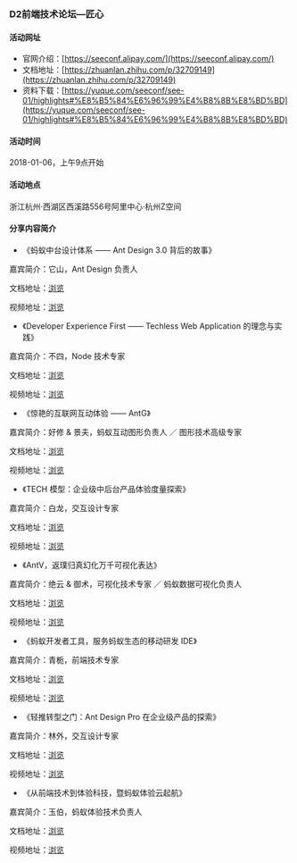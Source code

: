 ### D2前端技术论坛—匠心

#### 活动网址

- 官网介绍：[https://seeconf.alipay.com/](https://seeconf.alipay.com/)
- 文档地址：[https://zhuanlan.zhihu.com/p/32709149](https://zhuanlan.zhihu.com/p/32709149)
- 资料下载：[https://yuque.com/seeconf/see-01/highlights#%E8%B5%84%E6%96%99%E4%B8%8B%E8%BD%BD](https://yuque.com/seeconf/see-01/highlights#%E8%B5%84%E6%96%99%E4%B8%8B%E8%BD%BD)

#### 活动时间

2018-01-06，上午9点开始

#### 活动地点

浙江杭州·西湖区西溪路556号阿里中心·杭州Z空间

#### 分享内容简介

- 《蚂蚁中台设计体系 —— Ant Design 3.0 背后的故事》

嘉宾简介：它山，Ant Design 负责人

文档地址：[浏览](https://zhuanlan.zhihu.com/p/32746810)

视频地址：[浏览](http://v.youku.com/v_show/id_XMzMwMTI4NjIyNA==.html)

- 《Developer Experience First —— Techless Web Application 的理念与实践》

嘉宾简介：不四，Node 技术专家

文档地址：[浏览](https://zhuanlan.zhihu.com/p/32219319)

视频地址：[浏览](http://v.youku.com/v_show/id_XMzMwMzc2NDg0OA==.html)

- 《惊艳的互联网互动体验 —— AntG》

嘉宾简介：好修 & 景夫，蚂蚁互动图形负责人 ／ 图形技术高级专家

文档地址：[浏览](https://zhuanlan.zhihu.com/p/32847352)

视频地址：[浏览](http://v.youku.com/v_show/id_XMzMwNDM3NjQwOA==.html)

- 《TECH 模型：企业级中后台产品体验度量探索》

嘉宾简介：白龙，交互设计专家

文档地址：[浏览](https://zhuanlan.zhihu.com/p/32807855)

视频地址：[浏览](http://v.youku.com/v_show/id_XMzMwNDA3NzkyNA==.html)

- 《AntV，返璞归真幻化万千可视化表达》

嘉宾简介：绝云 & 御术，可视化技术专家 ／ 蚂蚁数据可视化负责人

文档地址：[浏览](https://zhuanlan.zhihu.com/p/32178892)

视频地址：[浏览](http://v.youku.com/v_show/id_XMzMwNDMwMjcxNg==.html)

- 《蚂蚁开发者工具，服务蚂蚁生态的移动研发 IDE》

嘉宾简介：青栀，前端技术专家

文档地址：[浏览](https://zhuanlan.zhihu.com/p/32329583)

视频地址：[浏览](http://v.youku.com/v_show/id_XMzMwNTc0NjQ0MA==.html)

- 《轻推转型之门：Ant Design Pro 在企业级产品的探索》

嘉宾简介：林外，交互设计专家

文档地址：[浏览](https://zhuanlan.zhihu.com/p/32771546)

视频地址：[浏览](http://v.youku.com/v_show/id_XMzMwNTc0MDM4OA==.html)

- 《从前端技术到体验科技，暨蚂蚁体验云起航》

嘉宾简介：玉伯，蚂蚁体验技术负责人

文档地址：[浏览](https://zhuanlan.zhihu.com/p/32782686)

视频地址：[浏览](http://v.youku.com/v_show/id_XMzMwMzg2MDIwOA==.html)

